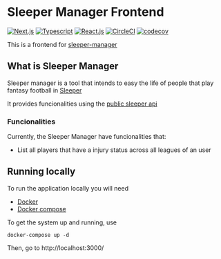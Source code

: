 # Sleeper Manager Frontend

[![Next.js](https://img.shields.io/badge/next.js-13.0.5-lightgrey?style=flat&logo=next.js)](https://nextjs.org/)
[![Typescript](https://img.shields.io/badge/typescript-4.6.4-blue?style=flat&logo=typescript)](https://www.typescriptlang.org/)
[![React.js](https://img.shields.io/badge/react.js-18.1.0-informational?style=flat&logo=react)](https://reactjs.org/)
[![CircleCI](https://circleci.com/gh/mcorreiab/sleeper-manager-frontend/tree/main.svg?style=svg)](https://circleci.com/gh/mcorreiab/sleeper-manager-frontend/tree/main)
[![codecov](https://codecov.io/gh/mcorreiab/sleeper-manager-frontend/branch/main/graph/badge.svg?token=FIMKI9HHYZ)](https://codecov.io/gh/mcorreiab/sleeper-manager-frontend)

This is a frontend for [sleeper-manager](https://github.com/mcorreiab/sleeper-manager)

## What is Sleeper Manager

Sleeper manager is a tool that intends to easy the life of people that play fantasy football in [Sleeper](https://sleeper.app/)

It provides funcionalities using the [public sleeper api ](https://docs.sleeper.app/)

### Funcionalities

Currently, the Sleeper Manager have funcionalities that:

- List all players that have a injury status across all leagues of an user

## Running locally

To run the application locally you will need

- [Docker](https://docs.docker.com/desktop/)
- [Docker compose](https://docs.docker.com/compose/install/)

To get the system up and running, use

```shell
docker-compose up -d
```

Then, go to http://localhost:3000/

